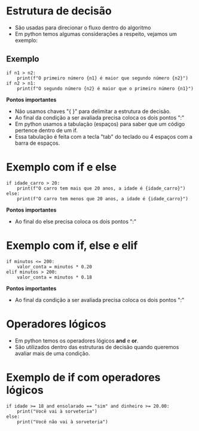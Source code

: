 # Estrutura de decisão
- São usadas para direcionar o fluxo dentro do algoritmo
- Em python temos algumas considerações a respeito, vejamos um exemplo:

## Exemplo

```
if n1 > n2:
    print(f"O primeiro número {n1} é maior que segundo número {n2}")
if n2 > n1:
    print(f"O segundo número {n2} é maior que o primeiro número {n1}")
```

**Pontos importantes**
- Não usamos chaves "{ }" para delimitar a estrutura de decisão.
- Ao final da condição a ser avaliada precisa coloca os dois pontos ":"
- Em python usamos a tabulação (espaços) para saber que um código pertence dentro de um if.
- Essa tabulação é feita com a tecla "tab" do teclado ou 4 espaços com a barra de espaços.

# Exemplo com if e else
```
if idade_carro > 20:
    print(f"O carro tem mais que 20 anos, a idade é {idade_carro}")
else:
    print(f"O carro tem menos que 20 anos, a idade é {idade_carro}")
```

**Pontos importantes**
- Ao final do else precisa coloca os dois pontos ":"

# Exemplo com if, else e elif
```
if minutos <= 200:
    valor_conta = minutos * 0.20
elif minutos > 200:
    valor_conta = minutos * 0.18
```

**Pontos importantes**
- Ao final da condição a ser avaliada precisa coloca os dois pontos ":"

# Operadores lógicos
- Em python temos os operadores lógicos **and** e **or**.
- São utilizados dentro das estruturas de decisão quando queremos avaliar mais de uma condição.

# Exemplo de if com operadores lógicos 
```
if idade >= 18 and ensolarado == "sim" and dinheiro >= 20.00:
    print("Você vai à sorveteria")
else:
    print("Você não vai à sorveteria")
```